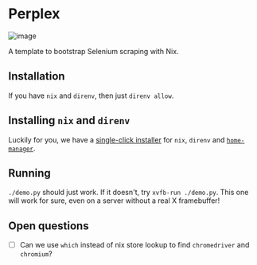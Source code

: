 # Perplex

![image](https://github.com/cognivore/perplex/assets/66186054/6f1995a3-4920-45fb-bf33-bcefc7668d69)

A template to bootstrap Selenium scraping with Nix.

## Installation

If you have `nix` and `direnv`, then just `direnv allow`.

## Installing `nix` and `direnv`

Luckily for you, we have a [single-click installer](https://github.com/cognivore/icfpc-compute/blob/main/installer.sh) for `nix`, `direnv` and [`home-manager`](https://www.youtube.com/watch?v=PmD8Qe8z2sY).

## Running

`./demo.py` should just work. If it doesn't, try `xvfb-run ./demo.py`. This one will work for sure, even on a server without a real X framebuffer!

## Open questions

 - [ ] Can we use `which` instead of nix store lookup to find `chromedriver` and `chromium`?
